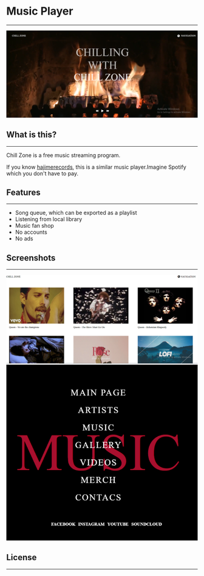 
# Music Player
____________________________

![alt text for screen readers](./assets/img/Screenshot3.png "Chill Zone")

## What is this?
_____________

Chill Zone is a free music streaming program.

If you know [hajimerecords](https://hajimerecords.com/en/), this is a similar music player.Imagine Spotify which you don't have to pay.

## Features
______________

* Song queue, which can be exported as a playlist
* Listening from local library
* Music fan shop
* No accounts
* No ads
  

## Screenshots
_________________


![alt text for screen readers](./assets/img/Screenshot1.png "Menu bar")
![alt text for screen readers](./assets/img/Screenshot2.png "Music bar")

## License
__________________